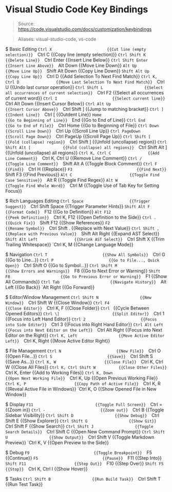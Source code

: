 # Visual Studio Code Key Bindings

> Source: https://code.visualstudio.com/docs/customization/keybindings

> Aliases: visual-studio-code, vs-code

$ Basic Editing
    `Ctrl X                        {{Cut line (empty selection)}} 
    `Ctrl C                        {{Copy line (empty selection)}} 
    `Ctrl Shift K                  {{Delete Line}} 
    `Ctrl Enter                    {{Insert Line Below}} 
    `Ctrl Shift Enter              {{Insert Line Above}} 
    `Alt Down                      {{Move Line Down}} 
    `Alt Up                        {{Move Line Up}} 
    `Shift Alt Down                {{Copy Line Down}} 
    `Shift Alt Up                  {{Copy Line Up}} 
    `Ctrl D                        {{Add Selection To Next Find Match}} 
    `Ctrl K, Ctrl D                {{Move Last Selection To Next Find Match}} 
    `Ctrl U                        {{Undo last cursor operation}} 
    `Ctrl Shift L                  {{Select all occurrences of current selection}} 
    `Ctrl F2                       {{Select all occurrences of current word}} 
    `Ctrl I                        {{Select current line}} 
    `Ctrl Alt Down                 {{Insert Cursor Below}} 
    `Ctrl Alt Up                   {{Insert Cursor Above}} 
    `Ctrl Shift \]                 {{Jump to matching bracket}} 
    `Ctrl ]                        {{Indent Line}} 
    `Ctrl [                        {{Outdent Line}} 
    `Home                          {{Go to Beginning of Line}} 
    `End                           {{Go to End of Line}} 
    `Ctrl End                      {{Go to End of File}} 
    `Ctrl Home                     {{Go to Beginning of File}} 
    `Ctrl Down                     {{Scroll Line Down}} 
    `Ctrl Up                       {{Scroll Line Up}} 
    `Ctrl PageDown                 {{Scroll Page Down}} 
    `Ctrl PageUp                   {{Scroll Page Up}} 
    `Ctrl Shift [                  {{Fold (collapse) region}} 
    `Ctrl Shift ]                  {{Unfold (uncollapse) region}} 
    `Ctrl Shift Alt [              {{Fold (collapse) all regions}} 
    `Ctrl Shift Alt ]              {{Unfold (uncollapse) all regions}} 
    `Ctrl K, Ctrl C                {{Add Line Comment}} 
    `Ctrl K, Ctrl U                {{Remove Line Comment}} 
    `Ctrl /                        {{Toggle Line Comment}} 
    `Shift Alt A                   {{Toggle Block Comment}} 
    `Ctrl F                        {{Find}} 
    `Ctrl H                        {{Replace}} 
    `F3                            {{Find Next}} 
    `Shift F3                      {{Find Previous}} 
    `Alt C                         {{Toggle Find Case Sensitive}} 
    `Alt R                         {{Toggle Find Regex}} 
    `Alt W                         {{Toggle Find Whole Word}} 
    `Ctrl M                        {{Toggle Use of Tab Key for Setting Focus}} 

$ Rich Languages Editing
    `Ctrl Space                    {{Trigger Suggest}} 
    `Ctrl Shift Space              {{Trigger Parameter Hints}} 
    `Shift Alt F                   {{Format Code}} 
    `F12                           {{Go to Definition}} 
    `Alt F12                       {{Peek Definition}} 
    `Ctrl K, F12                   {{Open Definition to the Side}} 
    `Ctrl .                        {{Quick Fix}} 
    `Shift F12                     {{Show References}} 
    `F2                            {{Rename Symbol}} 
    `Ctrl Shift .                  {{Replace with Next Value}} 
    `Ctrl Shift ,                  {{Replace with Previous Value}} 
    `Shift Alt Right               {{Expand AST Select}} 
    `Shift Alt Left                {{Shrink AST Select}} 
    `Ctrl Shift X                  {{Trim Trailing Whitespace}} 
    `Ctrl K, M                     {{Change Language Mode}} 

$ Navigation
    `Ctrl T                        {{Show All Symbols}} 
    `Ctrl G                        {{Go to Line...}} 
    `Ctrl P                        {{Go to File..., Quick Open}} 
    `Ctrl Shift O                  {{Go to Symbol...}} 
    `Ctrl Shift M                  {{Show Errors and Warnings}} 
    `F8                            {{Go to Next Error or Warning}} 
    `Shift F8                      {{Go to Previous Error or Warning}} 
    `F1                            {{Show All Commands}} 
    `Ctrl Tab                      {{Navigate History}} 
    `Alt Left                      {{Go Back}} 
    `Alt Right                     {{Go Forward}} 

$ Editor/Window Management
    `Ctrl Shift N                  {{New Window}} 
    `Ctrl Shift W                  {{Close Window}} 
    `Ctrl F4                       {{Close Editor}} 
    `Ctrl K, F                     {{Close Folder}} 
    `Ctrl `                        {{Cycle Between Opened Editors}} 
    `Ctrl \]                       {{Split Editor}} 
    `Ctrl 1                        {{Focus into Left Hand Editor}} 
    `Ctrl 2                        {{Focus into Side Editor}} 
    `Ctrl 3                        {{Focus into Right Hand Editor}} 
    `Ctrl Alt Left                 {{Focus into Next Editor on the Left}} 
    `Ctrl Alt Right                {{Focus into Next Editor on the Right}} 
    `Ctrl K, Left                  {{Move Active Editor Left}} 
    `Ctrl K, Right                 {{Move Active Editor Right}} 

$ File Management
    `Ctrl N                        {{New File}} 
    `Ctrl O                        {{Open File...}} 
    `Ctrl S                        {{Save}} 
    `Ctrl Shift S                  {{Save As...}} 
    `Ctrl K, W                     {{Close File}} 
    `Ctrl K, Ctrl W                {{Close All Files}} 
    `Ctrl K, Ctrl Shift W          {{Close Other Files}} 
    `Ctrl K, Enter                 {{Add to Working Files}} 
    `Ctrl K, Down                  {{Open Next Working File}} 
    `Ctrl K, Up                    {{Open Previous Working File}} 
    `Ctrl K, P                     {{Copy Path of Active File}} 
    `Ctrl K, R                     {{Reveal Active File in Windows}} 
    `Ctrl K, O                     {{Show Opened File in New Window}} 

$ Display
    `F11                           {{Toggle Full Screen}} 
    `Ctrl =                        {{Zoom in}} 
    `Ctrl -                        {{Zoom out}} 
    `Ctrl B                        {{Toggle Sidebar Visibility}} 
    `Ctrl Shift D                  {{Show Debug}} 
    `Ctrl Shift E                  {{Show Explorer}} 
    `Ctrl Shift G                  {{Show Git}} 
    `Ctrl Shift F                  {{Show Search}} 
    `Ctrl Shift J                  {{Toggle Search Details}} 
    `Ctrl Shift C                  {{Open New Command Prompt}} 
    `Ctrl Shift U                  {{Show Output}} 
    `Ctrl Shift V                  {{Toggle Markdown Preview}} 
    `Ctrl K, V                     {{Open Preview to the Side}} 

$ Debug
    `F9                            {{Toggle Breakpoint}} 
    `F5                            {{Continue}} 
    `F5                            {{Pause}} 
    `F11                           {{Step Into}} 
    `Shift F11                     {{Step Out}} 
    `F10                           {{Step Over}} 
    `Shift F5                      {{Stop}} 
    `Ctrl K, Ctrl I                {{Show Hover}} 

$ Tasks
    `Ctrl Shift B                  {{Run Build Task}} 
    `Ctrl Shift T                  {{Run Test Task}} 

